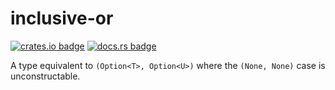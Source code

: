 # inclusive-or

[![crates.io badge](https://img.shields.io/crates/v/inclusive-or?style=flat-square)](https://crates.io/crates/inclusive-or)
[![docs.rs badge](https://img.shields.io/docsrs/inclusive-or?style=flat-square)](https://docs.rs/inclusive-or/latest)

A type equivalent to `(Option<T>, Option<U>)` where the `(None, None)` case is unconstructable.
